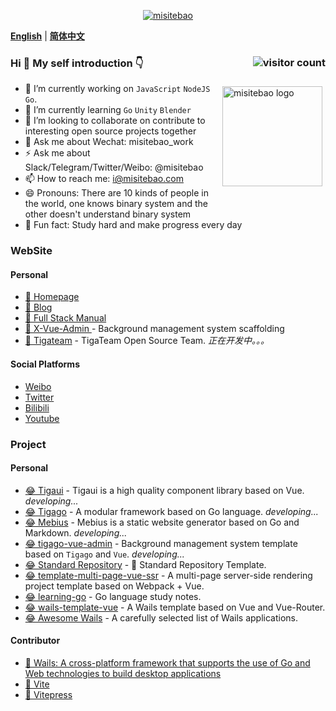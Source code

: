 <p align="center">
  <a href="https://misitebao.com">
    <img src="https://cdn.jsdelivr.net/gh/misitebao/misitebao@master/img/top_logo.png" alt="misitebao" />
  </a>
</p>

[**English**](README.md) | [**简体中文**](README.zh-Hans.md)

### Hi 👋 My self introduction 👇 <img src="https://profile-counter.glitch.me/misitebao/count.svg" title="visitor count" alt="visitor count" align="right" style="" />

<p style="height:0">
  <a href="https://github.com/anuraghazra/github-readme-stats">
    <img src="https://github-readme-stats.vercel.app/api?username=misitebao&show_icons=true&theme=buefy" alt="misitebao logo" height="160" align="right" style="margin: 5px; margin-bottom: 20px;" />
  </a>
</p>

- 🔭 I’m currently working on `JavaScript` `NodeJS` `Go`.
- 🌱 I’m currently learning `Go` `Unity` `Blender`
- 👯 I’m looking to collaborate on contribute to interesting open source projects together
- 💬 Ask me about Wechat: misitebao_work
- ⚡ Ask me about Slack/Telegram/Twitter/Weibo: @misitebao
- 📫 How to reach me: i@misitebao.com
- 😄 Pronouns: There are 10 kinds of people in the world, one knows binary system and the other doesn't understand binary system
- 🍊 Fun fact: Study hard and make progress every day

### WebSite

#### Personal

- [🤔 Homepage](https://misitebao.com)
- [🤔 Blog](https://blog.misitebao.com)
- [🤔 Full Stack Manual](https://manual.fullstacklover.com/)
- [🤔 X-Vue-Admin ](http://x-vue-admin.com/) - Background management system scaffolding
- [🤔 Tigateam](http://tigateam.org) - TigaTeam Open Source Team. _正在开发中。。。_

#### Social Platforms

- [Weibo](https://weibo.com/misitebao)
- [Twitter](https://twitter.com/misitebao)
- [Bilibili](https://space.bilibili.com/97480642/)
- [Youtube](https://www.youtube.com/channel/UCGlgW9t0HnKDlkcS1dH7X3g)

### Project

#### Personal

- [😂 Tigaui](https://github.com/tigateam/tigaui) - Tigaui is a high quality component library based on Vue. _developing..._
- [😂 Tigago](https://github.com/tigateam/tigago) - A modular framework based on Go language. _developing..._
- [😂 Mebius](https://github.com/tigateam/mebius) - Mebius is a static website generator based on Go and Markdown. _developing..._
- [😂 tigago-vue-admin](https://github.com/tigateam/tigago-vue-admin) - Background management system template based on `Tigago` and `Vue`. _developing..._
- [😂 Standard Repository](https://github.com/misitebao/standard-repository) - 🚀 Standard Repository Template.
- [😂 template-multi-page-vue-ssr](https://github.com/misitebao/template-multi-page-vue-ssr) - A multi-page server-side rendering project template based on Webpack + Vue.
- [😂 learning-go](https://github.com/misitebao/learning-go) - Go language study notes.
- [😂 wails-template-vue](https://github.com/misitebao/wails-template-vue) - A Wails template based on Vue and Vue-Router.
- [😂 Awesome Wails](https://github.com/misitebao/awesome-wails) - A carefully selected list of Wails applications.

#### Contributor

- [🤗 Wails: A cross-platform framework that supports the use of Go and Web technologies to build desktop applications](https://wails.app/)
- [🤗 Vite](https://vitejs.dev/)
- [🤗 Vitepress](https://vitepress.vuejs.org/)
